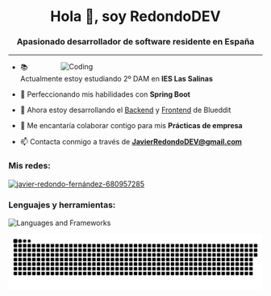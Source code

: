 <h1 align="center">Hola 👋, soy RedondoDEV</h1>
<h3 align="center">Apasionado desarrollador de software residente en España</h3>
<hr>
<img align="right" alt="Coding" width="400" src="https://github.com/user-attachments/assets/cbf598e5-5d80-44f2-a3f3-a743d5fdb873">

- 📚 Actualmente estoy estudiando 2º DAM en **IES Las Salinas**

- 🌱 Perfeccionando mis habilidades con **Spring Boot**

- 👯 Ahora estoy desarrollando el [Backend](https://github.com/iron-bit/djangular-back) y [Frontend](https://github.com/iron-bit/djangular-frontend) de Blueddit

- 🤝 Me encantaría colaborar contigo para mis **Prácticas de empresa**

- 📫 Contacta conmigo a través de **JavierRedondoDEV@gmail.com**

<h3 align="left">Mis redes:</h3>
<p align="left">
<a href="https://linkedin.com/in/javier-redondo-fernández-680957285" target="blank"><img align="center" src="https://raw.githubusercontent.com/rahuldkjain/github-profile-readme-generator/master/src/images/icons/Social/linked-in-alt.svg" alt="javier-redondo-fernández-680957285" height="30" width="40" /></a>
</p>

<h3 align="left">Lenguajes y herramientas:</h3>
<p align="left">
<img src="https://go-skill-icons.vercel.app/api/icons?i=java,python,flask,angular,js,html,css,mysql,sqlite,oracle,kotlin,jetpackcompose" alt="Languages and Frameworks"/>
</p>

<picture>
  <source media="(prefers-color-scheme: dark)" srcset="https://raw.githubusercontent.com/RedondoDev/RedondoDev/output/github-snake-dark.svg" />
  <source media="(prefers-color-scheme: light)" srcset="https://raw.githubusercontent.com/RedondoDev/RedondoDev/output/github-snake.svg" />
  <img alt="github-snake" src="https://raw.githubusercontent.com/RedondoDev/RedondoDev/output/github-snake.svg" />
</picture>